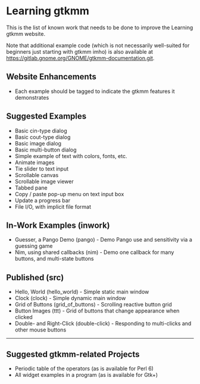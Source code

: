 Learning gtkmm
==============

This is the list of known work that needs to be done to improve the Learning gtkmm website.

Note that additional example code (which is not necessarily well-suited
for beginners just starting with gtkmm imho) is also available at
https://gitlab.gnome.org/GNOME/gtkmm-documentation.git.

Website Enhancements
--------------------

* Each example should be tagged to indicate the gtkmm features it demonstrates

Suggested Examples
------------------

* Basic cin-type dialog
* Basic cout-type dialog
* Basic image dialog
* Basic multi-button dialog
* Simple example of text with colors, fonts, etc.
* Animate images
* Tie slider to text input
* Scrollable canvas
* Scrollable image viewer
* Tabbed pane
* Copy / paste pop-up menu on text input box
* Update a progress bar
* File I/O, with implicit file format

In-Work Examples (inwork)
-------------------------

* Guesser, a Pango Demo (pango) - Demo Pango use and sensitivity via a guessing game
* Nim, using shared callbacks (nim) - Demo one callback for many buttons, and multi-state buttons

Published (src)
---------------

* Hello, World (hello_world) - Simple static main window
* Clock (clock) - Simple dynamic main window
* Grid of Buttons (grid_of_buttons) - Scrolling reactive button grid
* Button Images (ttt) - Grid of buttons that change appearance when clicked
* Double- and Right-Click (double-click) - Responding to multi-clicks and other mouse buttons

---

Suggested gtkmm-related Projects
--------------------------------

* Periodic table of the operators (as is available for Perl 6)
* All widget examples in a program (as is available for Gtk+)

